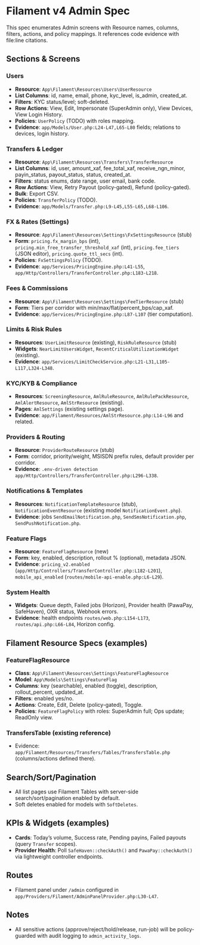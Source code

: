 # Filament v4 Admin Spec

This spec enumerates Admin screens with Resource names, columns, filters, actions, and policy mappings. It references code evidence with file:line citations.

## Sections & Screens

### Users
- **Resource**: `App\Filament\Resources\Users\UserResource`
- **List Columns**: id, name, email, phone, kyc_level, is_admin, created_at.
- **Filters**: KYC status/level; soft-deleted.
- **Row Actions**: View, Edit, Impersonate (SuperAdmin only), View Devices, View Login History.
- **Policies**: `UserPolicy` (TODO) with roles mapping.
- **Evidence**: `app/Models/User.php:L24-L47,L65-L80` fields; relations to devices, login history.

### Transfers & Ledger
- **Resource**: `App\Filament\Resources\Transfers\TransferResource`
- **List Columns**: id, user, amount_xaf, fee_total_xaf, receive_ngn_minor, payin_status, payout_status, status, created_at.
- **Filters**: status enums, date range, user email, bank code.
- **Row Actions**: View, Retry Payout (policy-gated), Refund (policy-gated).
- **Bulk**: Export CSV.
- **Policies**: `TransferPolicy` (TODO).
- **Evidence**: `app/Models/Transfer.php:L9-L45,L55-L65,L68-L106`.

### FX & Rates (Settings)
- **Resource**: `App\Filament\Resources\Settings\FxSettingsResource` (stub)
- **Form**: `pricing.fx_margin_bps` (int), `pricing.min_free_transfer_threshold_xaf` (int), `pricing.fee_tiers` (JSON editor), `pricing.quote_ttl_secs` (int).
- **Policies**: `FxSettingsPolicy` (TODO).
- **Evidence**: `app/Services/PricingEngine.php:L41-L55`, `app/Http/Controllers/TransferController.php:L183-L218`.

### Fees & Commissions
- **Resource**: `App\Filament\Resources\Settings\FeeTierResource` (stub)
- **Form**: Tiers per corridor with min/max/flat/percent_bps/cap_xaf.
- **Evidence**: `app/Services/PricingEngine.php:L87-L107` (tier computation).

### Limits & Risk Rules
- **Resources**: `UserLimitResource` (existing), `RiskRuleResource` (stub)
- **Widgets**: `NearLimitUsersWidget`, `RecentCriticalUtilizationWidget` (existing).
- **Evidence**: `app/Services/LimitCheckService.php:L21-L31,L105-L117,L324-L348`.

### KYC/KYB & Compliance
- **Resources**: `ScreeningResource`, `AmlRuleResource`, `AmlRulePackResource`, `AmlAlertResource`, `AmlStrResource` (existing).
- **Pages**: `AmlSettings` (existing settings page).
- **Evidence**: `app/Filament/Resources/AmlStrResource.php:L14-L96` and related.

### Providers & Routing
- **Resource**: `ProviderRouteResource` (stub)
- **Form**: corridor, priority/weight, MSISDN prefix rules, default provider per corridor.
- **Evidence**: `.env-driven detection` `app/Http/Controllers/TransferController.php:L296-L338`.

### Notifications & Templates
- **Resources**: `NotificationTemplateResource` (stub), `NotificationEventResource` (existing model `NotificationEvent.php`).
- **Evidence**: jobs `SendEmailNotification.php`, `SendSmsNotification.php`, `SendPushNotification.php`.

### Feature Flags
- **Resource**: `FeatureFlagResource` (new)
- **Form**: key, enabled, description, rollout % (optional), metadata JSON.
- **Evidence**: `pricing_v2.enabled` (`app/Http/Controllers/TransferController.php:L182-L201`), `mobile_api_enabled` (`routes/mobile-api-enable.php:L6-L29`).

### System Health
- **Widgets**: Queue depth, Failed jobs (Horizon), Provider health (PawaPay, SafeHaven), OXR status, Webhook errors.
- **Evidence**: health endpoints `routes/web.php:L154-L173`, `routes/api.php:L66-L84`, Horizon config.

## Filament Resource Specs (examples)

### FeatureFlagResource
- **Class**: `App\Filament\Resources\Settings\FeatureFlagResource`
- **Model**: `App\Models\Settings\FeatureFlag`
- **Columns**: key (searchable), enabled (toggle), description, rollout_percent, updated_at.
- **Filters**: enabled yes/no.
- **Actions**: Create, Edit, Delete (policy-gated), Toggle.
- **Policies**: `FeatureFlagPolicy` with roles: SuperAdmin full; Ops update; ReadOnly view.

### TransfersTable (existing reference)
- Evidence: `app/Filament/Resources/Transfers/Tables/TransfersTable.php` (columns/actions defined there).

## Search/Sort/Pagination
- All list pages use Filament Tables with server-side search/sort/pagination enabled by default.
- Soft deletes enabled for models with `SoftDeletes`.

## KPIs & Widgets (examples)
- **Cards**: Today’s volume, Success rate, Pending payins, Failed payouts (query `Transfer` scopes).
- **Provider Health**: Poll `SafeHaven::checkAuth()` and `PawaPay::checkAuth()` via lightweight controller endpoints.

## Routes
- Filament panel under `/admin` configured in `app/Providers/Filament/AdminPanelProvider.php:L30-L47`.

## Notes
- All sensitive actions (approve/reject/hold/release, run-job) will be policy-guarded with audit logging to `admin_activity_logs`.
